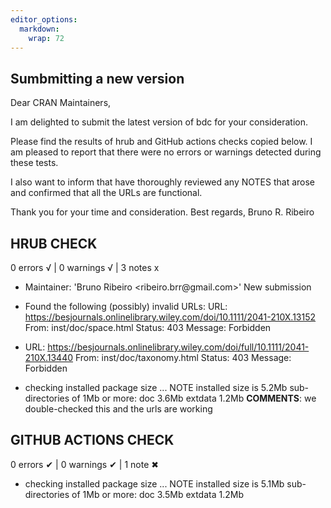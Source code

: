 ```yaml
---
editor_options: 
  markdown: 
    wrap: 72
---
```


## Sumbmitting a new version

Dear CRAN Maintainers,

I am delighted to submit the latest version of bdc for your consideration.

Please find the results of hrub and GitHub actions checks copied below. I am pleased to report that there were no errors or warnings detected during these tests.

I also want to inform that have thoroughly reviewed any NOTES that arose and confirmed that all the URLs are functional.

Thank you for your time and consideration.
Best regards,
Bruno R. Ribeiro


## HRUB CHECK

0 errors √ \| 0 warnings √ \| 3 notes x

-   Maintainer: 'Bruno Ribeiro \<ribeiro.brr\@gmail.com\>' New
    submission

-  Found the following (possibly) invalid URLs:
   URL: https://besjournals.onlinelibrary.wiley.com/doi/10.1111/2041-210X.13152
    From: inst/doc/space.html
    Status: 403
    Message: Forbidden

-   URL: https://besjournals.onlinelibrary.wiley.com/doi/full/10.1111/2041-210X.13440
    From: inst/doc/taxonomy.html
    Status: 403
    Message: Forbidden
    
- checking installed package size ... NOTE
  installed size is  5.2Mb
  sub-directories of 1Mb or more:
    doc       3.6Mb
    extdata   1.2Mb
**COMMENTS**: we double-checked this and the urls are working

## GITHUB ACTIONS CHECK

0 errors ✔ | 0 warnings ✔ | 1 note ✖


-   checking installed package size ... NOTE
    installed size is  5.1Mb
    sub-directories of 1Mb or more:
      doc       3.5Mb
      extdata   1.2Mb
